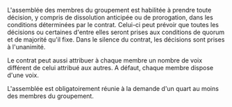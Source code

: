 L'assemblée des membres du groupement est habilitée à prendre toute décision, y compris de dissolution anticipée ou de prorogation, dans les conditions déterminées par le contrat. Celui-ci peut prévoir que toutes les décisions ou certaines d'entre elles seront prises aux conditions de quorum et de majorité qu'il fixe. Dans le silence du contrat, les décisions sont prises à l'unanimité.

Le contrat peut aussi attribuer à chaque membre un nombre de voix différent de celui attribué aux autres. A défaut, chaque membre dispose d'une voix.

L'assemblée est obligatoirement réunie à la demande d'un quart au moins des membres du groupement.
